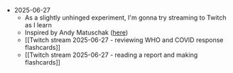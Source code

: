 - 2025-06-27
	- As a slightly unhinged experiment, I'm gonna try streaming to Twitch as I learn
	- Inspired by Andy Matuschak ([here](https://www.youtube.com/watch?v=kG2_6ToMZgI))
	- [[Twitch stream 2025-06-27 - reviewing WHO and COVID response flashcards]]	
	- [[Twitch stream 2025-06-27 - reading a report and making flashcards]]